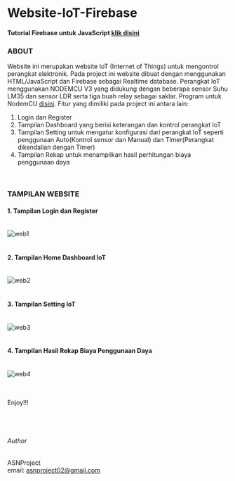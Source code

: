 # Website-IoT-Firebase

#### Tutorial Firebase untuk JavaScript [klik disini](https://github.com/ASNProject/Firebase-JavaScript.git)<br/>
### ABOUT<br/>
Website ini merupakan website IoT (Internet of Things) untuk mengontrol perangkat elektronik. Pada project ini website dibuat dengan menggunakan HTML/JavaScript dan Firebase sebagai Realtime database. Perangkat IoT menggunakan NODEMCU V3 yang didukung dengan beberapa sensor Suhu LM35 dan sensor LDR serta tiga buah relay sebagai saklar. Program untuk NodemCU  [disini](https://github.com/ASNProject/IoT-NodemCU-dan-Firebase-.git). Fitur yang dimiliki pada project ini antara lain:<br/>
1. Login dan Register<br/>
2. Tampilan Dashboard yang berisi keterangan dan kontrol perangkat IoT<br/>
3. Tampilan Setting untuk mengatur konfigurasi dari perangkat IoT seperti penggunaan Auto(Kontrol sensor dan Manual) dan Timer(Perangkat dikendalian dengan Timer)<br/>
4. Tampilan Rekap untuk menampilkan hasil perhitungan biaya penggunaan daya<br/>
<br/>

### TAMPILAN WEBSITE<br/>
#### 1. Tampilan Login dan Register<br/><br/>
![web1](https://user-images.githubusercontent.com/49858542/138451412-75b755d4-8c35-4140-95ce-248c9d28d21b.JPG)<br/><br/>
#### 2. Tampilan Home Dashboard IoT<br/><br/>
![web2](https://user-images.githubusercontent.com/49858542/138451416-f3abf799-bf19-4b93-8df5-bff8f3055b7f.JPG)<br/><br/>
#### 3. Tampilan Setting IoT<br/><br/>
![web3](https://user-images.githubusercontent.com/49858542/138451418-bd8fd724-0bc3-42cb-949b-e499a255d70d.JPG)<br/><br/>
#### 4. Tampilan Hasil Rekap Biaya Penggunaan Daya<br/><br/>
![web4](https://user-images.githubusercontent.com/49858542/138451422-912f90e6-8350-49e9-9528-f52ddff6f539.JPG)<br/><br/>

<br />
Enjoy!!!
<br />
<br />
<br />
<br />

###### Author

ASNProject<br />
email: asnproject02@gmail.com
